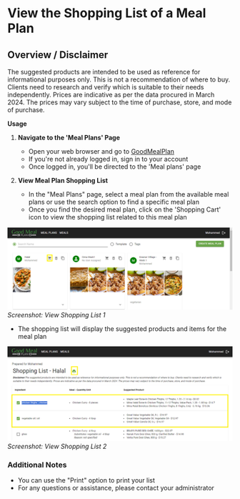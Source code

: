 # View the Shopping List of a Meal Plan

## Overview / Disclaimer 
The suggested products are intended to be used as reference for informational purposes only. This is not a recommendation of where to buy. Clients need to research and verify which is suitable to their needs independently. Prices are indicative as per the data procured in March 2024. The prices may vary subject to the time of purchase, store, and mode of purchase.

**Usage**

1. **Navigate to the 'Meal Plans' Page**
    - Open your web browser and go to [GoodMealPlan](https://goodmealplan.com/#/mealplans)
    - If you're not already logged in, sign in to your account
    - Once logged in, you'll be directed to the 'Meal plans' page

2. **View Meal Plan Shopping List**
    - In the "Meal Plans" page, select a meal plan from the available meal plans or use the search option to find a specific meal plan
    - Once you find the desired meal plan, click on the 'Shopping Cart' icon to view the shopping list related to this meal plan

![View Shopping list 1](./View_Shopping_List1.png)
*Screenshot: View Shopping List 1*    


- The shopping list will display the suggested products and items for the meal plan

![View Shopping list 2](./View_Shopping_List2.png)
*Screenshot: View Shopping List 2*

### Additional Notes
- You can use the "Print" option to print your list
- For any questions or assistance, please contact your administrator
